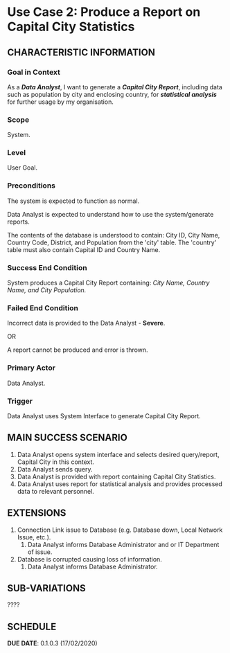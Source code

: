 # Use Case 2: Produce a Report on Capital City Statistics

## CHARACTERISTIC INFORMATION

### Goal in Context

As a ***Data Analyst***, I want to generate a ***Capital City Report***, including data such as population by city and enclosing country, for ***statistical analysis*** for further usage by my organisation.

### Scope

System.

### Level

User Goal.

### Preconditions

The system is expected to function as normal.

Data Analyst is expected to understand how to use the system/generate reports.

The contents of the database is understood to contain: City ID, City Name, Country Code, District, and Population from the 'city' table. The 'country' table must also contain Capital ID and Country Name.  
### Success End Condition

System produces a Capital City Report containing: *City Name, Country Name, and City Population.*

### Failed End Condition

Incorrect data is provided to the Data Analyst - **Severe**.

OR

A report cannot be produced and error is thrown.

### Primary Actor

Data Analyst.

### Trigger

Data Analyst uses System Interface to generate Capital City Report.

## MAIN SUCCESS SCENARIO

1. Data Analyst opens system interface and selects desired query/report, Capital City in this context.
2. Data Analyst sends query.
3. Data Analyst is provided with report containing Capital City Statistics.
4. Data Analyst uses report for statistical analysis and provides processed data to relevant personnel.

## EXTENSIONS

1. Connection Link issue to Database (e.g. Database down, Local Network Issue, etc.).
   1. Data Analyst informs Database Administrator and or IT Department of issue.
2. Database is corrupted causing loss of information.
    1. Data Analyst informs Database Administrator.

## SUB-VARIATIONS

????

## SCHEDULE

**DUE DATE**: 0.1.0.3 (17/02/2020)
